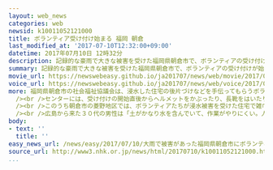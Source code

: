 ```yaml
---
layout: web_news
categories: web
newsid: k10011052121000
title: ボランティア受け付け始まる 福岡 朝倉
last_modified_at: '2017-07-10T12:32:00+09:00'
datetime: 2017年07月10日 12時32分
description: 記録的な豪雨で大きな被害を受けた福岡県朝倉市で、ボランティアの受け付けが始まりました。
summary: 記録的な豪雨で大きな被害を受けた福岡県朝倉市で、ボランティアの受け付けが始まりました。
movie_url: https://newswebeasy.github.io/ja201707/news/web/movie/2017/07/10/k10011052121000.mp4
voice_url: https://newswebeasy.github.io/ja201707/news/web/voice/2017/07/10/k10011052121000.mp3
more: 福岡県朝倉市の社会福祉協議会は、浸水した住宅の後片づけなどを手伝ってもらうボランティアを受け入れるため、宮野地区の「朝倉地域生涯学習センター」にボランティアセンターを設置し、１０日午前９時から受け付けを始めました。<br
  /><br />センターには、受け付けの開始直後からヘルメットをかぶったり、長靴をはいたりしたボランティアの人たちが訪れ、登録を行っていました。登録を終えると、ボランティアの人たちはグループに分かれ、スコップやバケツを軽トラックに積み込んで担当する地区に向かいました。<br
  /><br />このうち朝倉市の菱野地区では、ボランティアたちが浸水被害を受けた住宅で雑巾がけをしたり、住宅の敷地や道路にたまった土砂をスコップで運び出したりしていました。<br
  /><br />広島から来た３０代の男性は「土がかなり水を含んでいて、作業がやりにくい。人手も足りないと思います」と話していました。また、浸水被害を受けた住宅に住む７０代の女性は「ボランティアが来てくれて助かります」と話していました。
body:
- text: ''
  title: ''
easy_news_url: /news/easy/2017/07/10/大雨で被害があった福岡県朝倉市にボランティアが集まる/
source_url: http://www3.nhk.or.jp/news/html/20170710/k10011052121000.html
...
```

